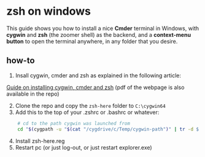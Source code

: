 # zsh on windows

This guide shows you how to install a nice **Cmder** terminal in Windows,
with **cygwin** and **zsh** (the zoomer shell) as the backend, and a **context-menu button**
to open the terminal anywhere, in any folder that you desire.

## how-to

1. Insall cygwin, cmder and zsh as explained in the following article:

[Guide on installing cygwin, cmder and zsh](https://dev.to/zinox9/installing-zsh-on-windows-37em)
(pdf of the webpage is also available in the repo)

2. Clone the repo and copy the `zsh-here` folder to `C:\cygwin64`
3. Add this to the top of your .zshrc or .bashrc or whatever:

```bash
    # cd to the path cygwin was launched from
    cd "$(cygpath -u "$(cat "/cygdrive/c/Temp/cygwin-path")" | tr -d $'\r')"
```

4. Install zsh-here.reg
5. Restart pc (or just log-out, or just restart explorer.exe)
